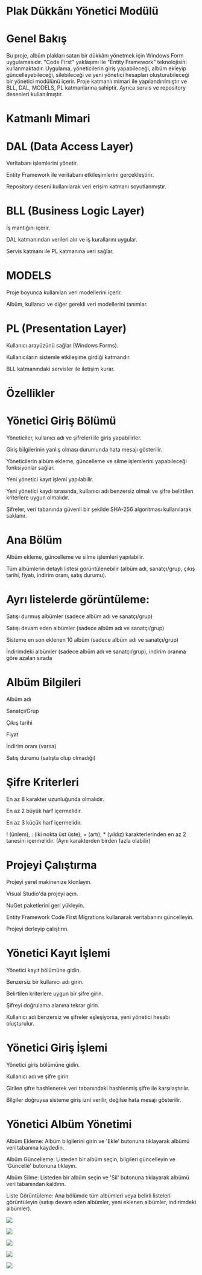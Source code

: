 # Plak Dükkânı Yönetici Modülü

 # Genel Bakış
 
Bu proje, albüm plakları satan bir dükkânı yönetmek için Windows Form uygulamasıdır. "Code First" yaklaşımı ile "Entity Framework" teknolojisini kullanmaktadır. Uygulama, yöneticilerin giriş yapabileceği, albüm ekleyip güncelleyebileceği, silebileceği ve yeni yönetici hesapları oluşturabileceği bir yönetici modülünü içerir. Proje katmanlı mimari ile yapılandırılmıştır ve BLL, DAL, MODELS, PL katmanlarına sahiptir. Ayrıca servis ve repository desenleri kullanılmıştır.

# Katmanlı Mimari

# DAL (Data Access Layer)

Veritabanı işlemlerini yönetir.

Entity Framework ile veritabanı etkileşimlerini gerçekleştirir.

Repository deseni kullanılarak veri erişim katmanı soyutlanmıştır.

# BLL (Business Logic Layer)

İş mantığını içerir.

DAL katmanından verileri alır ve iş kurallarını uygular.

Servis katmanı ile PL katmanına veri sağlar.

# MODELS

Proje boyunca kullanılan veri modellerini içerir.

Albüm, kullanıcı ve diğer gerekli veri modellerini tanımlar.

# PL (Presentation Layer)
Kullanıcı arayüzünü sağlar (Windows Forms).

Kullanıcıların sistemle etkileşime girdiği katmandır.

BLL katmanındaki servisler ile iletişim kurar.

# Özellikler

# Yönetici Giriş Bölümü

Yöneticiler, kullanıcı adı ve şifreleri ile giriş yapabilirler.

Giriş bilgilerinin yanlış olması durumunda hata mesajı gösterilir.

Yöneticilerin albüm ekleme, güncelleme ve silme işlemlerini yapabileceği fonksiyonlar sağlar.

Yeni yönetici kayıt işlemi yapılabilir.

Yeni yönetici kaydı sırasında, kullanıcı adı benzersiz olmalı ve şifre belirtilen kriterlere uygun olmalıdır.

Şifreler, veri tabanında güvenli bir şekilde SHA-256 algoritması kullanılarak saklanır.

# Ana Bölüm

Albüm ekleme, güncelleme ve silme işlemleri yapılabilir.

Tüm albümlerin detaylı listesi görüntülenebilir (albüm adı, sanatçı/grup, çıkış tarihi, fiyatı, indirim oranı, satış durumu).

# Ayrı listelerde görüntüleme:

Satışı durmuş albümler (sadece albüm adı ve sanatçı/grup)

Satışı devam eden albümler (sadece albüm adı ve sanatçı/grup)

Sisteme en son eklenen 10 albüm (sadece albüm adı ve sanatçı/grup)

İndirimdeki albümler (sadece albüm adı ve sanatçı/grup), indirim oranına göre azalan sırada

# Albüm Bilgileri

Albüm adı

Sanatçı/Grup

Çıkış tarihi

Fiyat

İndirim oranı (varsa)

Satış durumu (satışta olup olmadığı)

# Şifre Kriterleri

En az 8 karakter uzunluğunda olmalıdır.

En az 2 büyük harf içermelidir.

En az 3 küçük harf içermelidir.

! (ünlem), : (iki nokta üst üste), + (artı), * (yıldız) karakterlerinden en az 2 tanesini içermelidir. (Aynı karakterden birden fazla olabilir)

# Projeyi Çalıştırma
Projeyi yerel makinenize klonlayın.

Visual Studio'da projeyi açın.

NuGet paketlerini geri yükleyin.

Entity Framework Code First Migrations kullanarak veritabanını güncelleyin.

Projeyi derleyip çalıştırın.

# Yönetici Kayıt İşlemi

Yönetici kayıt bölümüne gidin.

Benzersiz bir kullanıcı adı girin.

Belirtilen kriterlere uygun bir şifre girin.

Şifreyi doğrulama alanına tekrar girin.

Kullanıcı adı benzersiz ve şifreler eşleşiyorsa, yeni yönetici hesabı oluşturulur.

# Yönetici Giriş İşlemi

Yönetici giriş bölümüne gidin.

Kullanıcı adı ve şifre girin.

Girilen şifre hashlenerek veri tabanındaki hashlenmiş şifre ile karşılaştırılır.

Bilgiler doğruysa sisteme giriş izni verilir, değilse hata mesajı gösterilir.

# Yönetici Albüm Yönetimi

Albüm Ekleme: Albüm bilgilerini girin ve 'Ekle' butonuna tıklayarak albümü veri tabanına kaydedin.

Albüm Güncelleme: Listeden bir albüm seçin, bilgileri güncelleyin ve 'Güncelle' butonuna tıklayın.

Albüm Silme: Listeden bir albüm seçin ve 'Sil' butonuna tıklayarak albümü veri tabanından kaldırın.

Liste Görüntüleme: Ana bölümde tüm albümleri veya belirli listeleri görüntüleyin (satışı devam eden albümler, yeni eklenen albümler, indirimdeki albümler).

![](https://github.com/MahmutTaylan/AlbumManagerMahmutTaylan/blob/master/Y%C3%B6netici%20Ekleme%20Ekrani.png)

![](https://github.com/MahmutTaylan/AlbumManagerMahmutTaylan/blob/master/Y%C3%B6netici%20Edit%20Ekrani.png)

![](https://github.com/MahmutTaylan/AlbumManagerMahmutTaylan/blob/master/Y%C3%B6netici%20Giri%C5%9F%20Ekrani.png)

![](hhttps://github.com/MahmutTaylan/AlbumManagerMahmutTaylan/blob/master/Y%C3%B6netici%20Edit%20Ekrani%202.png)

![](https://github.com/MahmutTaylan/AlbumManagerMahmutTaylan/blob/master/Y%C3%B6netici%20Edit%20Ekrani%203.png)


